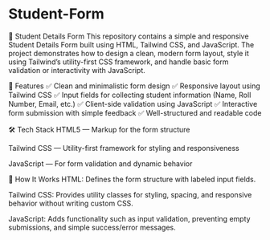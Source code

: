 # Student-Form
📄 Student Details Form This repository contains a simple and responsive Student Details Form built using HTML, Tailwind CSS, and JavaScript. The project demonstrates how to design a clean, modern form layout, style it using Tailwind’s utility-first CSS framework, and handle basic form validation or interactivity with JavaScript.


🚀 Features
✅ Clean and minimalistic form design
✅ Responsive layout using Tailwind CSS
✅ Input fields for collecting student information (Name, Roll Number, Email, etc.)
✅ Client-side validation using JavaScript
✅ Interactive form submission with simple feedback
✅ Well-structured and readable code

🛠️ Tech Stack
HTML5 — Markup for the form structure

Tailwind CSS — Utility-first framework for styling and responsiveness

JavaScript — For form validation and dynamic behavior

📌 How It Works
HTML: Defines the form structure with labeled input fields.

Tailwind CSS: Provides utility classes for styling, spacing, and responsive behavior without writing custom CSS.

JavaScript: Adds functionality such as input validation, preventing empty submissions, and simple success/error messages.
